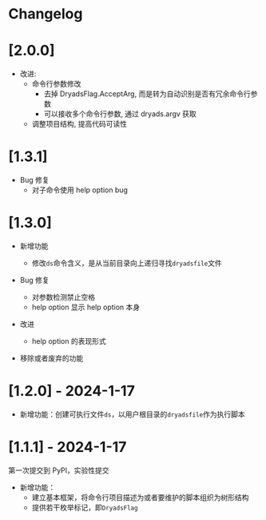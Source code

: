 # Changelog

# [2.0.0]

- 改进:
  - 命令行参数修改
    - 去掉 DryadsFlag.AcceptArg, 而是转为自动识别是否有冗余命令行参数
    - 可以接收多个命令行参数, 通过 dryads.argv 获取
  - 调整项目结构, 提高代码可读性

# [1.3.1]

- Bug 修复
  - 对子命令使用 help option bug

# [1.3.0]

- 新增功能

  - 修改`ds`命令含义，是从当前目录向上递归寻找`dryadsfile`文件

- Bug 修复

  - 对参数检测禁止空格
  - help option 显示 help option 本身

- 改进

  - help option 的表现形式

- 移除或者废弃的功能

# [1.2.0] - 2024-1-17

- 新增功能：创建可执行文件`ds`，以用户根目录的`dryadsfile`作为执行脚本

# [1.1.1] - 2024-1-17

第一次提交到 PyPI，实验性提交

- 新增功能：
  - 建立基本框架，将命令行项目描述为或者要维护的脚本组织为树形结构
  - 提供若干枚举标记，即`DryadsFlag`
